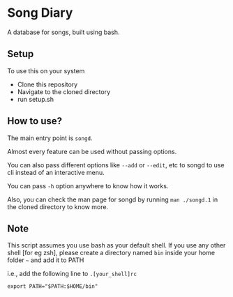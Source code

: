 # Song Diary

A database for songs, built using bash.

## Setup

To use this on your system
 - Clone this repository
 - Navigate to the cloned directory
 - run setup.sh

## How to use?

The main entry point is `songd`.

Almost every feature can be used without passing options.

You can also pass different options like `--add` or `--edit`, etc to songd to use cli instead of an interactive menu.

You can pass `-h` option anywhere to know how it works.

Also, you can check the man page for songd by running `man ./songd.1` in the cloned directory to know more.

## Note

This script assumes you use bash as your default shell.
If you use any other shell [for eg zsh], please create a directory named `bin` inside your home folder `~` and add it to PATH

i.e., add the following line to `.[your_shell]rc`

`export PATH="$PATH:$HOME/bin"`

